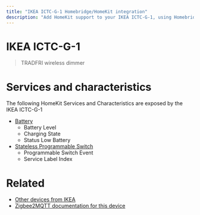 ```yaml
---
title: "IKEA ICTC-G-1 Homebridge/HomeKit integration"
description: "Add HomeKit support to your IKEA ICTC-G-1, using Homebridge, Zigbee2MQTT and homebridge-z2m."
---
```

<!---
This file has been GENERATED using src/docgen/docgen.ts
DO NOT EDIT THIS FILE MANUALLY!
-->
# IKEA ICTC-G-1
> TRADFRI wireless dimmer


# Services and characteristics
The following HomeKit Services and Characteristics are exposed by
the IKEA ICTC-G-1

* [Battery](../../battery.md)
  * Battery Level
  * Charging State
  * Status Low Battery
* [Stateless Programmable Switch](../../action.md)
  * Programmable Switch Event
  * Service Label Index


# Related
* [Other devices from IKEA](../index.md#ikea)
* [Zigbee2MQTT documentation for this device](https://www.zigbee2mqtt.io/devices/ICTC-G-1.html)